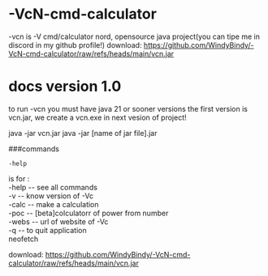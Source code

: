 # -VcN-cmd-calculator
-vcn is -V cmd/calculator nord, opensource java project(you can tipe me in discord in my github profile!)
download:
https://github.com/WindyBindy/-VcN-cmd-calculator/raw/refs/heads/main/vcn.jar

# docs version 1.0
to run -vcn you must have java 21 or sooner versions
the first version is vcn.jar, we create a vcn.exe in next vesion of project!

java -jar vcn.jar
java -jar [name of jar file].jar

###commands
```
-help
```
is for :<br/>
-help --      see all commands<br/>
-v --     know version of -Vc<br/>
-calc --    make a calculation<br/>
-poc --      [beta]colculatorr of power from number<br/>
-webs --     url of website of -Vc<br/>
-q --      to quit application<br/>
neofetch<br/>

download:
https://github.com/WindyBindy/-VcN-cmd-calculator/raw/refs/heads/main/vcn.jar
